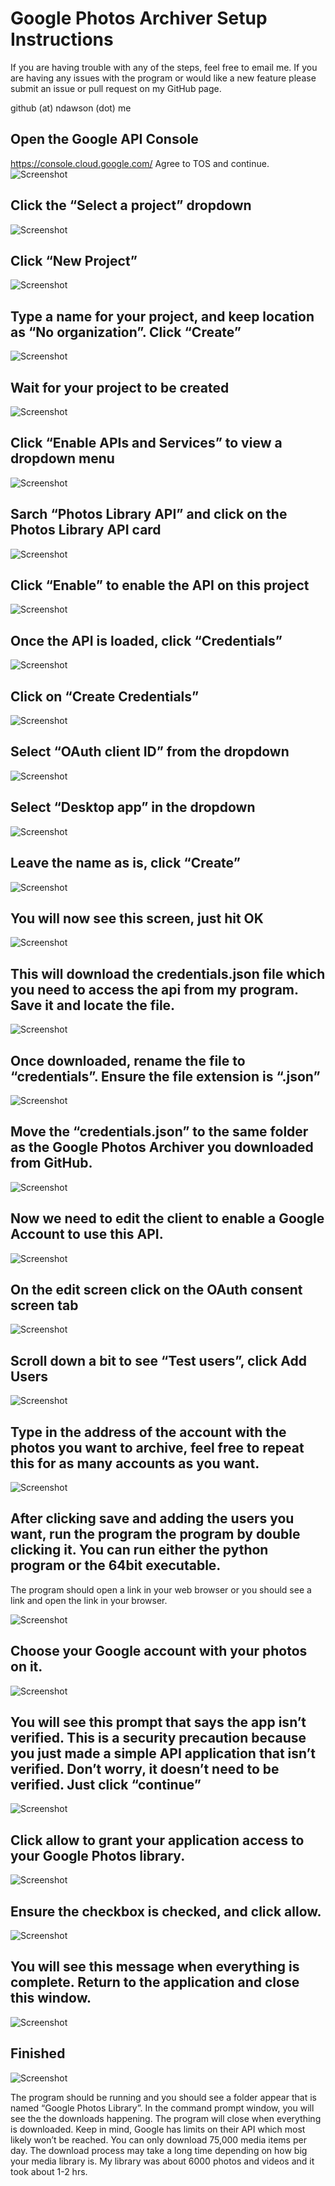 # Google Photos Archiver Setup Instructions
If you are having trouble with any of the steps, feel free to email me.
If you are having any issues with the program or would like a new feature please submit an issue or pull request on my GitHub page.

github (at) ndawson (dot) me

## Open the Google API Console
https://console.cloud.google.com/ Agree to TOS and continue.
![Screenshot](Instructions/1.jpg)

## Click the “Select a project” dropdown
![Screenshot](Instructions/2.jpg)

## Click “New Project”
![Screenshot](Instructions/3.jpg)

## Type a name for your project, and keep location as “No organization”. Click “Create”
![Screenshot](Instructions/4.jpg)

## Wait for your project to be created 
![Screenshot](Instructions/5.jpg)

## Click “Enable APIs and Services” to view a dropdown menu
![Screenshot](Instructions/6.jpg)

## Sarch “Photos Library API” and click on the Photos Library API card
![Screenshot](Instructions/7.jpg)

## Click “Enable” to enable the API on this project
![Screenshot](Instructions/8.jpg)

## Once the API is loaded, click “Credentials”
![Screenshot](Instructions/9.jpg)

## Click on “Create Credentials”
![Screenshot](Instructions/10.jpg)

## Select “OAuth client ID” from the dropdown
![Screenshot](Instructions/11.jpg)

## Select “Desktop app” in the dropdown
![Screenshot](Instructions/12.jpg)

## Leave the name as is, click “Create”
![Screenshot](Instructions/13.jpg)

## You will now see this screen, just hit OK
![Screenshot](Instructions/14.jpg)

## This will download the credentials.json file which you need to access the api from my program. Save it and locate the file.
![Screenshot](Instructions/15.jpg)

## Once downloaded, rename the file to “credentials”. Ensure the file extension is “.json”
![Screenshot](Instructions/16.jpg)

## Move the “credentials.json” to the same folder as the Google Photos Archiver you downloaded from GitHub.
![Screenshot](Instructions/17.jpg)

## Now we need to edit the client to enable a Google Account to use this API.
![Screenshot](Instructions/18.jpg)

## On the edit screen click on the OAuth consent screen tab
![Screenshot](Instructions/19.jpg)

## Scroll down a bit to see “Test users”, click Add Users
![Screenshot](Instructions/20.jpg)

## Type in the address of the account with the photos you want to archive, feel free to repeat this for as many accounts as you want.
![Screenshot](Instructions/21.jpg)

## After clicking save and adding the users you want, run the program the program by double clicking it. You can run either the python program or the 64bit executable.
The program should open a link in your web browser or you should see a link and open the link in your browser.

![Screenshot](Instructions/22.jpg)

## Choose your Google account with your photos on it.
![Screenshot](Instructions/23.jpg)

## You will see this prompt that says the app isn’t verified. This is a security precaution because you just made a simple API application that isn’t verified. Don’t worry, it doesn’t need to be verified. Just click “continue”
![Screenshot](Instructions/24.jpg)

## Click allow to grant your application access to your Google Photos library.
![Screenshot](Instructions/25.jpg)

## Ensure the checkbox is checked, and click allow.
![Screenshot](Instructions/26.jpg)

## You will see this message when everything is complete. Return to the application and close this window.
![Screenshot](Instructions/27.jpg)

## Finished
![Screenshot](Instructions/28.jpg)

The program should be running and you should see a folder appear that is named “Google Photos Library”. In the command prompt window, you will see the the downloads happening. The program will close when everything is downloaded. Keep in mind, Google has limits on their API which most likely won’t be reached. You can only download 75,000 media items per day. The download process may take a long time depending on how big your media library is. My library was about 6000 photos and videos and it took about 1-2 hrs.
